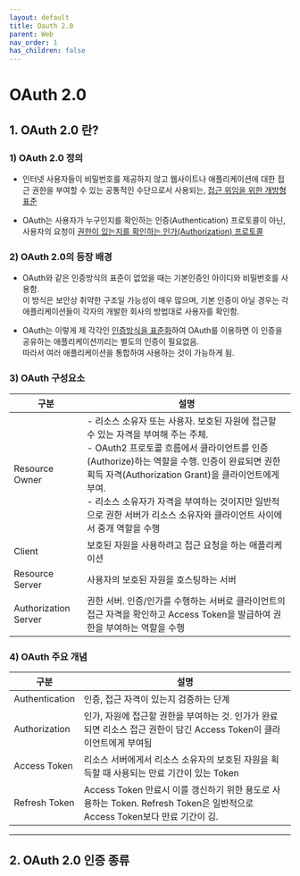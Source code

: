 ```yaml
---
layout: default
title: Oauth 2.0
parent: Web
nav_order: 1
has_children: false
---
```


# OAuth 2.0  

## 1. OAuth 2.0 란?  

### 1) OAuth 2.0 정의  
- 인터넷 사용자들이 비밀번호를 제공하지 않고 웹사이트나 애플리케이션에 대한 접근 권한을 부여할 수 있는 공통적인 수단으로서 사용되는, <u>접근 위임을 위한 개방형 표준</u>  

- OAuth는 사용자가 누구인지를 확인하는 인증(Authentication) 프로토콜이 아닌, 사용자의 요청이 <u>권한이 있는지를 확인하는 인가(Authorization) 프로토콜</u>  


### 2) OAuth 2.0의 등장 배경
- OAuth와 같은 인증방식의 표준이 없었을 때는 기본인증인 아이디와 비밀번호를 사용함.  
이 방식은 보안상 취약한 구조일 가능성이 매우 많으며, 기본 인증이 아닐 경우는 각 애플리케이션들이 각자의 개발한 회사의 방법대로 사용자를 확인함.  

- OAuth는 이렇게 제 각각인 <u>인증방식을 표준화</u>하여 OAuth를 이용하면 이 인증을 공유하는 애플리케이션끼리는 별도의 인증이 필요없음.  
따라서 여러 애플리케이션을 통합하여 사용하는 것이 가능하게 됨.  


### 3) OAuth 구성요소

|구분|설명|
|----|------------|
|Resource Owner|- 리소스 소유자 또는 사용자. 보호된 자원에 접근할 수 있는 자격을 부여해 주는 주체. <br/> - OAuth2 프로토콜 흐름에서 클라이언트를 인증(Authorize)하는 역할을 수행. 인증이 완료되면 권한 획득 자격(Authorization Grant)을 클라이언트에게 부여. <br/> - 리소스 소유자가 자격을 부여하는 것이지만 일반적으로 권한 서버가 리소스 소유자와 클라이언트 사이에서 중개 역할을 수행|
|Client|보호된 자원을 사용하려고 접근 요청을 하는 애플리케이션|
|Resource Server|사용자의 보호된 자원을 호스팅하는 서버|
|Authorization Server|권한 서버. 인증/인가를 수행하는 서버로 클라이언트의 접근 자격을 확인하고 Access Token을 발급하여 권한을 부여하는 역할을 수행|


### 4) OAuth 주요 개념

|구분|설명|
|----|------------|
|Authentication|인증, 접근 자격이 있는지 검증하는 단계|
|Authorization|인가, 자원에 접근할 권한을 부여하는 것. 인가가 완료되면 리소스 접근 권한이 담긴 Access Token이 클라이언트에게 부여됨|
|Access Token|리소스 서버에게서 리소스 소유자의 보호된 자원을 획득할 때 사용되는 만료 기간이 있는 Token|
|Refresh Token|Access Token 만료시 이를 갱신하기 위한 용도로 사용하는 Token. Refresh Token은 일반적으로 Access Token보다 만료 기간이 김.|

<hr/>

## 2. OAuth 2.0 인증 종류  

